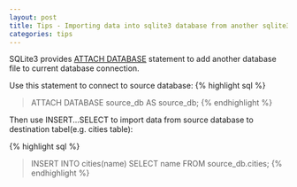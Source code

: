 ```yaml
---
layout: post
title: Tips - Importing data into sqlite3 database from another sqlite3 database.
categories: tips
---
```


SQLite3 provides [ATTACH DATABASE](http://www.sqlite.org/lang_attach.html) statement to add another database file to current database connection.

Use this statement to connect to source database:
{% highlight sql %}
> ATTACH DATABASE source_db AS source_db;
{% endhighlight %}

Then use INSERT...SELECT to import data from source database to destination tabel(e.g. cities table):

{% highlight sql %}
> INSERT INTO cities(name) SELECT name FROM source_db.cities;
{% endhighlight %}

